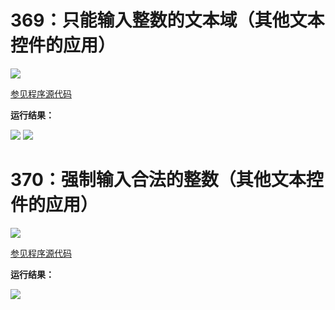 # 369：只能输入整数的文本域（其他文本控件的应用）

<img src="http://image.renkaigis.com/keepcoding/2018031201.png">

<a href="https://github.com/renkaigis/KeepCoding/tree/master/2018/03/12" target="_blank">参见程序源代码</a>

**运行结果：**

<img src="http://image.renkaigis.com/keepcoding/2018031202.png">

<img src="http://image.renkaigis.com/keepcoding/2018031203.png">

# 370：强制输入合法的整数（其他文本控件的应用）

<img src="http://image.renkaigis.com/keepcoding/2018031204.png">

<a href="https://github.com/renkaigis/KeepCoding/tree/master/2018/03/12" target="_blank">参见程序源代码</a>

**运行结果：**

<img src="http://image.renkaigis.com/keepcoding/2018031205.png">


